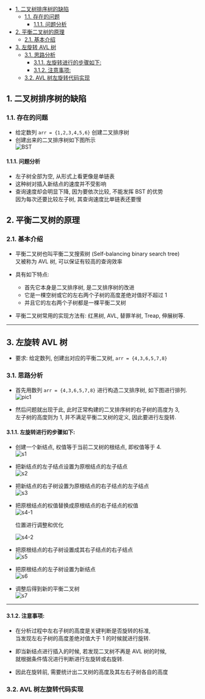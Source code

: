 <!-- TOC -->

- [1. 二叉树排序树的缺陷](#1-二叉树排序树的缺陷)
  - [1.1. 存在的问题](#11-存在的问题)
    - [1.1.1. 问题分析](#111-问题分析)
- [2. 平衡二叉树的原理](#2-平衡二叉树的原理)
  - [2.1. 基本介绍](#21-基本介绍)
- [3. 左旋转 AVL 树](#3-左旋转-avl-树)
  - [3.1. 思路分析](#31-思路分析)
    - [3.1.1. 左旋转进行的步骤如下:](#311-左旋转进行的步骤如下)
    - [3.1.2. 注意事项:](#312-注意事项)
  - [3.2. AVL 树左旋转代码实现](#32-avl-树左旋转代码实现)

<!-- /TOC -->

## 1. 二叉树排序树的缺陷

### 1.1. 存在的问题
- 给定数列 `arr = {1,2,3,4,5,6}` 创建二叉排序树
- 创建出来的二叉排序树如下图所示  
  ![BST](../99.images/2020-07-09-21-09-55.png)

#### 1.1.1. 问题分析
- 左子树全部为空, 从形式上看更像是单链表
- 这种树对插入新结点的速度并不受影响
- 查询速度却会明显下降, 因为要依次比较, 不能发挥 BST 的优势  
  因为每次还要比较左子树, 其查询速度比单链表还要慢

## 2. 平衡二叉树的原理

### 2.1. 基本介绍
- 平衡二叉树也叫平衡二叉搜索树 (Self-balancing binary search tree)  
  又被称为 AVL 树, 可以保证有较高的查询效率  

- 具有如下特点: 
  - 首先它本身是二叉排序树, 是二叉排序树的改进  
  - 它是一棵空树或它的左右两个子树的高度差绝对值好不超过 1  
  - 并且它的左右两个子树都是一棵平衡二叉树

- 平衡二叉树常用的实现方法有: 红黑树, AVL, 替罪羊树, Treap, 伸展树等.  

****

## 3. 左旋转 AVL 树
- 要求: 给定数列, 创建出对应的平衡二叉树, `arr = {4,3,6,5,7,8}`

### 3.1. 思路分析
- 首先用数列 `arr = {4,3,6,5,7,8}` 进行构造二叉排序树, 如下图进行排列.  
  ![pic1](../99.images/2020-07-19-20-38-53.png) 

- 然后问题就出现于此, 此时正常构建的二叉排序树的右子树的高度为 3,  
  左子树的高度则为 1, 并不满足平衡二叉树的定义, 因此要进行左旋转.

#### 3.1.1. 左旋转进行的步骤如下:  
- 创建一个新结点, 权值等于当前二叉树的根结点, 即权值等于 4.   
  ![s1](../99.images/2020-07-19-21-13-29.png)
  
- 把新结点的左子结点设置为原根结点的左子结点  
  ![s2](../99.images/2020-07-19-21-15-49.png)

- 把新结点的右子树设置为原根结点的右子结点的左子结点  
  ![s3](../99.images/2020-07-19-21-17-38.png)

- 把原根结点的权值替换成原根结点的右子结点的权值  
  ![s4-1](../99.images/2020-07-19-21-20-17.png)  

  位置进行调整和优化  

  ![s4-2](../99.images/2020-07-19-21-42-42.png)

- 把原根结点的右子树设置成其右子结点的右子结点  
  ![s5](../99.images/2020-07-19-21-44-31.png)
  
- 把原根结点的左子树设置为新结点  
  ![s6](../99.images/2020-07-19-21-45-44.png)

- 调整后得到新的平衡二叉树  
  ![s7](../99.images/2020-07-19-21-49-02.png)
  
****

#### 3.1.2. 注意事项:  
- 在分析过程中左右子树的高度是关键判断是否旋转的标准,  
  当发现左右子树的高度差绝对值大于 1 的时候就进行旋转.  

- 即当新结点进行插入的时候, 若发现二叉树不再是 AVL 树的时候,  
  就根据条件情况进行判断进行左旋转或右旋转.

- 因此在旋转前, 需要统计出二叉树的高度及其左右子树各自的高度

### 3.2. AVL 树左旋转代码实现